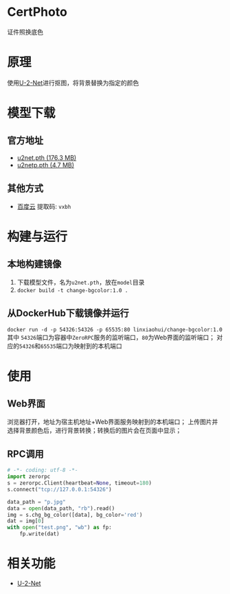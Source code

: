 # CertPhoto
证件照换底色

# 原理
使用[U-2-Net](https://github.com/NathanUA/U-2-Net)进行抠图，将背景替换为指定的颜色

# 模型下载

## 官方地址
   * [u2net.pth (176.3 MB)](https://drive.google.com/file/d/1ao1ovG1Qtx4b7EoskHXmi2E9rp5CHLcZ/view?usp=sharing)
   * [u2netp.pth (4.7 MB)](https://drive.google.com/file/d/1rbSTGKAE-MTxBYHd-51l2hMOQPT_7EPy/view?usp=sharing)

## 其他方式
   * [百度云](https://pan.baidu.com/s/1kfKINZ1REk4g7tCOZtTSVw) 提取码: `vxbh`


# 构建与运行

## 本地构建镜像
   1. 下载模型文件，名为`u2net.pth`，放在`model`目录
   2. `docker build -t change-bgcolor:1.0 .`

## 从DockerHub下载镜像并运行
   `docker run -d -p 54326:54326 -p 65535:80 linxiaohui/change-bgcolor:1.0`
   其中 `54326`端口为容器中`ZeroRPC`服务的监听端口，`80`为Web界面的监听端口； 对应的`54326`和`65535`端口为映射到的本机端口
   
# 使用

## Web界面
   浏览器打开，地址为宿主机地址+Web界面服务映射到的本机端口； 上传图片并选择背景颜色后，进行背景转换；转换后的图片会在页面中显示；

## RPC调用
```python
# -*- coding: utf-8 -*-
import zerorpc
s = zerorpc.Client(heartbeat=None, timeout=180)
s.connect("tcp://127.0.0.1:54326")

data_path = "p.jpg"
data = open(data_path, "rb").read()
img = s.chg_bg_color([data], bg_color='red')
dat = img[0]
with open("test.png", "wb") as fp:
    fp.write(dat)
```

# 相关功能
   * [U-2-Net](../U-2-Net)
